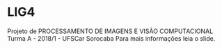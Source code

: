 # LIG4
Projeto de PROCESSAMENTO DE IMAGENS E VISÃO COMPUTACIONAL Turma A - 2018/1 - UFSCar Sorocaba
Para  mais informações leia o slide.
